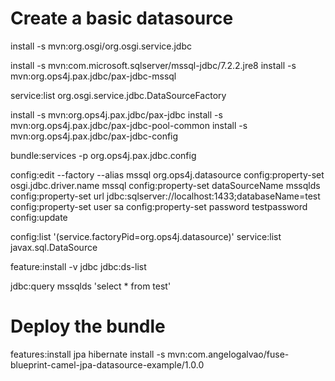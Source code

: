 # Create a basic datasource

install -s mvn:org.osgi/org.osgi.service.jdbc

install -s mvn:com.microsoft.sqlserver/mssql-jdbc/7.2.2.jre8
install -s mvn:org.ops4j.pax.jdbc/pax-jdbc-mssql

service:list org.osgi.service.jdbc.DataSourceFactory

install -s mvn:org.ops4j.pax.jdbc/pax-jdbc
install -s mvn:org.ops4j.pax.jdbc/pax-jdbc-pool-common
install -s mvn:org.ops4j.pax.jdbc/pax-jdbc-config
 
bundle:services -p org.ops4j.pax.jdbc.config

config:edit --factory --alias mssql org.ops4j.datasource
config:property-set osgi.jdbc.driver.name mssql
config:property-set dataSourceName mssqlds
config:property-set url jdbc:sqlserver://localhost:1433;databaseName=test
config:property-set user sa
config:property-set password testpassword
config:update

config:list '(service.factoryPid=org.ops4j.datasource)'
service:list javax.sql.DataSource

feature:install -v jdbc
jdbc:ds-list

jdbc:query mssqlds 'select * from test'


# Deploy the bundle 

features:install jpa hibernate
install -s mvn:com.angelogalvao/fuse-blueprint-camel-jpa-datasource-example/1.0.0